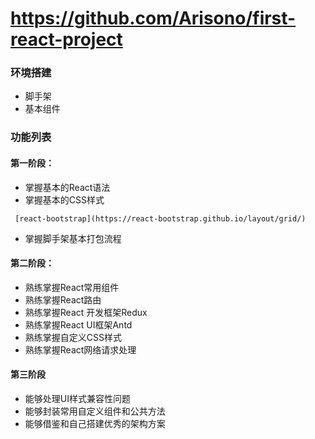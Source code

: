 # https://github.com/Arisono/first-react-project

### 环境搭建

- 脚手架
- 基本组件


### 功能列表

#### 第一阶段：

- 掌握基本的React语法
- 掌握基本的CSS样式

```
 [react-bootstrap](https://react-bootstrap.github.io/layout/grid/)
```

- 掌握脚手架基本打包流程

#### 第二阶段：

- 熟练掌握React常用组件
- 熟练掌握React路由
- 熟练掌握React 开发框架Redux
- 熟练掌握React UI框架Antd
- 熟练掌握自定义CSS样式
- 熟练掌握React网络请求处理

#### 第三阶段

-  能够处理UI样式兼容性问题
-  能够封装常用自定义组件和公共方法
-  能够借鉴和自己搭建优秀的架构方案